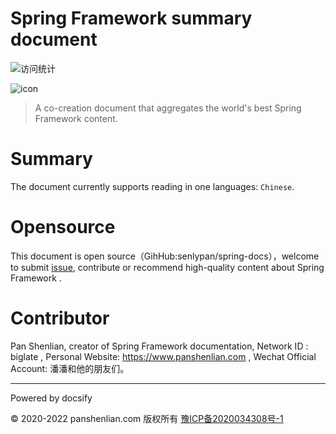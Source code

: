 # Spring Framework summary document

![访问统计](https://visitor-badge.glitch.me/badge?page_id=senlypan.spring.readme-en&left_color=blue&right_color=red)

![icon](http://spring.panshenlian.com/_media/icon200.png)

> A co-creation document that aggregates the world's best Spring Framework content.

# Summary

The document currently supports reading in one languages: `Chinese`.

# Opensource

This document is open source（GihHub:senlypan/spring-docs），welcome to submit [issue](https://github.com/senlypan/spring-docs/issues), contribute or recommend high-quality content about Spring Framework .

# Contributor

Pan Shenlian, creator of Spring Framework documentation, Network ID : biglate , Personal Website: https://www.panshenlian.com , Wechat Official Account: 潘潘和他的朋友们。

***
Powered by docsify

© 2020-2022 panshenlian.com 版权所有  [豫ICP备2020034308号-1](https://beian.miit.gov.cn/)